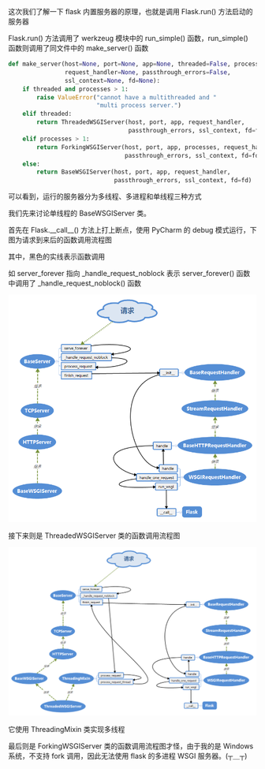 这次我们了解一下 flask 内置服务器的原理，也就是调用 Flask.run() 方法启动的服务器

Flask.run() 方法调用了 werkzeug 模块中的 run_simple() 函数，run_simple() 函数则调用了同文件中的 make_server() 函数

```python
def make_server(host=None, port=None, app=None, threaded=False, processes=1,
                request_handler=None, passthrough_errors=False,
                ssl_context=None, fd=None):
    if threaded and processes > 1:
        raise ValueError("cannot have a multithreaded and "
                         "multi process server.")
    elif threaded:
        return ThreadedWSGIServer(host, port, app, request_handler,
                                  passthrough_errors, ssl_context, fd=fd)
    elif processes > 1:
        return ForkingWSGIServer(host, port, app, processes, request_handler,
                                 passthrough_errors, ssl_context, fd=fd)
    else:
        return BaseWSGIServer(host, port, app, request_handler,
                              passthrough_errors, ssl_context, fd=fd)
```

可以看到，运行的服务器分为多线程、多进程和单线程三种方式

我们先来讨论单线程的 BaseWSGIServer 类。

首先在 Flask.\_\_call_\_() 方法上打上断点，使用 PyCharm  的 debug 模式运行，下图为请求到来后的函数调用流程图

其中，黑色的实线表示函数调用

如 server_forever 指向 _handle_request_noblock 表示 server_forever() 函数中调用了 _handle_request_noblock() 函数

![调用流程图](../image/BaseWSGIServer.png)

接下来则是 ThreadedWSGIServer 类的函数调用流程图

![调用流程图](../image/ThreadedWSGIServer.png)

它使用 ThreadingMixin 类实现多线程

最后则是 ForkingWSGIServer 类的函数调用流程图才怪，由于我的是 Windows 系统，不支持 fork 调用，因此无法使用 flask 的多进程 WSGI 服务器。(┬＿┬)

